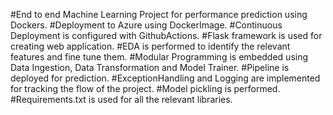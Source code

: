 #End to end Machine Learning Project for performance prediction using Dockers.
#Deployment to Azure using DockerImage.
#Continuous Deployment is configured with GithubActions.
#Flask framework is used for creating web application.
#EDA is performed to identify the relevant features and fine tune them.
#Modular Programming is embedded using Data Ingestion, Data Transformation and Model Trainer.
#Pipeline is deployed for prediction.
#ExceptionHandling and Logging are implemented for tracking the flow of the project.
#Model pickling is performed.
#Requirements.txt is used for all the relevant libraries.